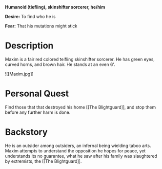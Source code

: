 **Humanoid (tiefling),  skinshifter sorcerer, he/him**

**Desire:** To find who he is

**Fear:** That his mutations might stick

# Description

Maxim is a fair red colored teifling skinshifter sorcerer. He has green eyes, curved horns, and brown hair. He stands at an even 6'.

![[Maxim.jpg]]

# Personal Quest
Find those that that destroyed his home [[The Blightguard]], and stop them before any further harm is done.

# Backstory
He is an outsider among outsiders, an infernal being wielding taboo arts. Maxim attempts to understand the opposition he hopes for peace, yet understands its no guarantee, what he saw after his family was slaughtered by extremists, the [[The Blightguard]].
